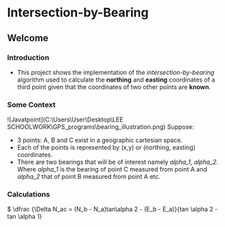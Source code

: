 ﻿# Intersection-by-Bearing
 ## Welcome
### Introduction
- This project shows the implementation of the *intersection-by-bearing* algorithm used to calculate the **northing** and **easting** coordinates of a third point given that the coordinates of two other points are **known**.
### Some Context
![Javatpoint](C:\Users\User\Desktop\LEE SCHOOLWORK\GPS_programs\bearing_illustration.png)
Suppose: 
- 3 points: A, B and C exist in a geographic cartesian space.
- Each of the points is represented by (x,y) or (northing, easting) coordinates.
- There are two bearings that will be of interest namely *alpha_1*, *alpha_2*. Where *alpha_1* is the bearing of point C measured from point A and *alpha_2* that of point B measured from point A etc.
### Calculations
$ \dfrac {\Delta N_ac = (N_b - N_a)tan\alpha 2 - (E_b - E_a)}{tan \alpha 2 - tan \alpha 1}
